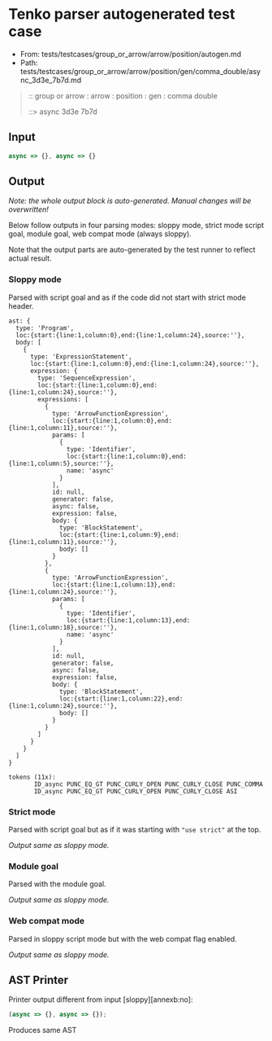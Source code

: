 # Tenko parser autogenerated test case

- From: tests/testcases/group_or_arrow/arrow/position/autogen.md
- Path: tests/testcases/group_or_arrow/arrow/position/gen/comma_double/async_3d3e_7b7d.md

> :: group or arrow : arrow : position : gen : comma double
>
> ::> async 3d3e 7b7d

## Input


`````js
async => {}, async => {}
`````

## Output

_Note: the whole output block is auto-generated. Manual changes will be overwritten!_

Below follow outputs in four parsing modes: sloppy mode, strict mode script goal, module goal, web compat mode (always sloppy).

Note that the output parts are auto-generated by the test runner to reflect actual result.

### Sloppy mode

Parsed with script goal and as if the code did not start with strict mode header.

`````
ast: {
  type: 'Program',
  loc:{start:{line:1,column:0},end:{line:1,column:24},source:''},
  body: [
    {
      type: 'ExpressionStatement',
      loc:{start:{line:1,column:0},end:{line:1,column:24},source:''},
      expression: {
        type: 'SequenceExpression',
        loc:{start:{line:1,column:0},end:{line:1,column:24},source:''},
        expressions: [
          {
            type: 'ArrowFunctionExpression',
            loc:{start:{line:1,column:0},end:{line:1,column:11},source:''},
            params: [
              {
                type: 'Identifier',
                loc:{start:{line:1,column:0},end:{line:1,column:5},source:''},
                name: 'async'
              }
            ],
            id: null,
            generator: false,
            async: false,
            expression: false,
            body: {
              type: 'BlockStatement',
              loc:{start:{line:1,column:9},end:{line:1,column:11},source:''},
              body: []
            }
          },
          {
            type: 'ArrowFunctionExpression',
            loc:{start:{line:1,column:13},end:{line:1,column:24},source:''},
            params: [
              {
                type: 'Identifier',
                loc:{start:{line:1,column:13},end:{line:1,column:18},source:''},
                name: 'async'
              }
            ],
            id: null,
            generator: false,
            async: false,
            expression: false,
            body: {
              type: 'BlockStatement',
              loc:{start:{line:1,column:22},end:{line:1,column:24},source:''},
              body: []
            }
          }
        ]
      }
    }
  ]
}

tokens (11x):
       ID_async PUNC_EQ_GT PUNC_CURLY_OPEN PUNC_CURLY_CLOSE PUNC_COMMA
       ID_async PUNC_EQ_GT PUNC_CURLY_OPEN PUNC_CURLY_CLOSE ASI
`````

### Strict mode

Parsed with script goal but as if it was starting with `"use strict"` at the top.

_Output same as sloppy mode._

### Module goal

Parsed with the module goal.

_Output same as sloppy mode._

### Web compat mode

Parsed in sloppy script mode but with the web compat flag enabled.

_Output same as sloppy mode._

## AST Printer

Printer output different from input [sloppy][annexb:no]:

````js
(async => {}, async => {});
````

Produces same AST
